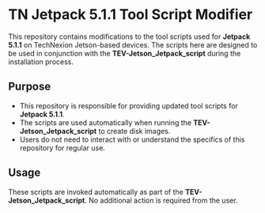 # TN Jetpack 5.1.1 Tool Script Modifier

This repository contains modifications to the tool scripts used for **Jetpack 5.1.1** on TechNexion Jetson-based devices. The scripts here are designed to be used in conjunction with the **TEV-Jetson_Jetpack_script** during the installation process.

## Purpose

- This repository is responsible for providing updated tool scripts for **Jetpack 5.1.1**.
- The scripts are used automatically when running the **TEV-Jetson_Jetpack_script** to create disk images.
- Users do not need to interact with or understand the specifics of this repository for regular use.

## Usage

These scripts are invoked automatically as part of the **TEV-Jetson_Jetpack_script**. No additional action is required from the user.

